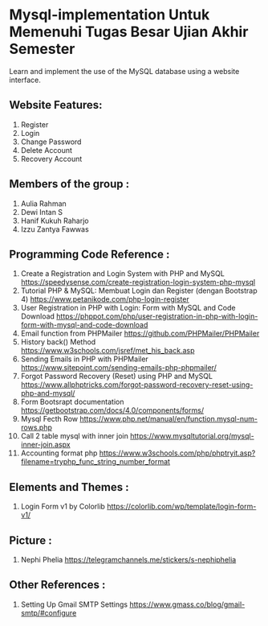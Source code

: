 # Mysql-implementation Untuk Memenuhi Tugas Besar Ujian Akhir Semester

Learn and implement the use of the MySQL database using a website interface.

## Website Features:
1. Register
2. Login
3. Change Password
4. Delete Account
5. Recovery Account

## Members of the group :
1. Aulia Rahman
2. Dewi Intan S
3. Hanif Kukuh Raharjo
4. Izzu Zantya Fawwas

## Programming Code Reference :
1. Create a Registration and Login System with PHP and MySQL
    https://speedysense.com/create-registration-login-system-php-mysql
2. Tutorial PHP & MySQL: Membuat Login dan Register (dengan Bootstrap 4) 
    https://www.petanikode.com/php-login-register 
3. User Registration in PHP with Login: Form with MySQL and Code Download 
    https://phppot.com/php/user-registration-in-php-with-login-form-with-mysql-and-code-download
4. Email function from PHPMailer
    https://github.com/PHPMailer/PHPMailer
5. History back() Method
    https://www.w3schools.com/jsref/met_his_back.asp
6. Sending Emails in PHP with PHPMailer
    https://www.sitepoint.com/sending-emails-php-phpmailer/
7. Forgot Password Recovery (Reset) using PHP and MySQL
    https://www.allphptricks.com/forgot-password-recovery-reset-using-php-and-mysql/
8. Form Bootsrapt documentation
    https://getbootstrap.com/docs/4.0/components/forms/
9. Mysql Fecth Row
    https://www.php.net/manual/en/function.mysql-num-rows.php
10. Call 2 table mysql with inner join
    https://www.mysqltutorial.org/mysql-inner-join.aspx
11. Accounting format php
    https://www.w3schools.com/php/phptryit.asp?filename=tryphp_func_string_number_format
    
## Elements and Themes :
1. Login Form v1 by Colorlib 
    https://colorlib.com/wp/template/login-form-v1/

## Picture :
1. Nephi Phelia 
    https://telegramchannels.me/stickers/s-nephiphelia
    
## Other References :
1. Setting Up Gmail SMTP Settings
    https://www.gmass.co/blog/gmail-smtp/#configure
